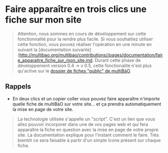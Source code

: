 # Faire apparaître en trois clics une fiche sur mon site 

> Attention, nous sommes en cours de développement sur cette fonctionnalité pour la rendre plus facile. Si vous souhaitiez utiliser cette fonction, vous pouvez réaliser l'opération en une minute en suivant la [documentation suivante](http://multibao.org/multibao/contributions//pages/documentation/faire_apparaitre_fiche_sur_mon_site.md.
> Durant cette phase de développement version 0.4 -> v 0.5, cette fonctionalité n'est plus qu'active sur le [dossier de fiches "public" de multiBàO](http://www.multibao.org/multibao/contributions/contributions).

## Rappels

* En deux clics et un copier coller vous pouvez faire apparaître n'importe quelle fiche de multiBàO sur votre site... et ça prendra automatiquement la mise en page de votre site. 

> La technologie utilisée s'appelle un "script". C'est un lien que vous allez pouvoir incorporer dans une de vos pages web et qui fera apparaître la fiche en question avec la mise en page de votre propre site.
> La documentation explique pour l'instant comment le faire. Très bientôt ce sera faisable à partir d'un simple îcone présent sur chaque fiche.
